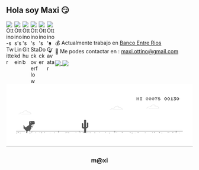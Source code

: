 ## Hola soy Maxi :smirk:

<a href="https://twitter.com/ottinomax">
  <img align="left" alt="Ottino-s Twitter" width="22px" src="https://cdn.jsdelivr.net/npm/simple-icons@v3/icons/twitter.svg" />
</a>
<a href="https://linkedin.com/in/##">
  <img align="left" alt="Ottinos's Linkdein" width="22px" src="https://cdn.jsdelivr.net/npm/simple-icons@v3/icons/linkedin.svg" />
</a>
<a href="https://github.com/ottino">
  <img align="left" alt="Ottino's Github" width="22px" src="https://cdn.jsdelivr.net/npm/simple-icons@v3/icons/github.svg" />
</a>
<a href="https://stackoverflow.com/cv/maxiottino">
  <img align="left" alt="Ottino's Stackoverflow" width="22px" src="https://cdn.jsdelivr.net/npm/simple-icons@3.4.1/icons/stackoverflow.svg" />
</a>
<a href="https://hub.docker.com/u/ottino">
  <img align="left" alt="Ottino's Docker" width="22px" src="https://cdn.jsdelivr.net/npm/simple-icons@3.4.1/icons/docker.svg" />
</a>
<a href="https://es.gravatar.com/ottino">
  <img align="left" alt="Ottino's Gravatar" width="22px" src="https://cdn.jsdelivr.net/npm/simple-icons@3.4.1/icons/gravatar.svg" />
</a>

<br/>
<br/>

- :moneybag: Actualmente trabajo en [Banco Entre Rios](https://www.bancoentrerios.com.ar/)
- :email: Me podes contactar en : maxi.ottino@gmail.com


<a href="https://github.com/ottino">
  <img align="center" src="https://github-readme-stats.vercel.app/api/top-langs/?username=ottino&theme=dark&hide_langs_below=1" />
</a>


<a href="https://github.com/ottino">
 <img align="center" src="https://github-readme-stats.vercel.app/api?username=ottino&show_icons=true&theme=dark&line_height=27"/>
</a>

<br/>
<br/>

![image](https://github.com/ottino/ottino/blob/master/dino.gif)


<div align="center">

### m@xi

</div>
